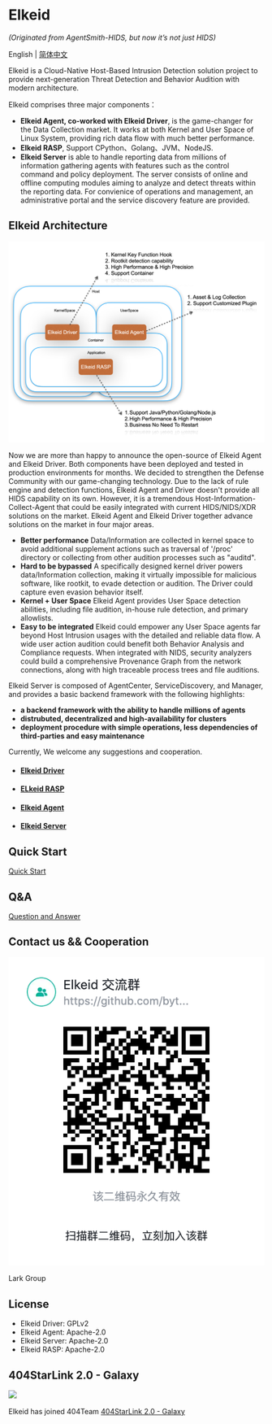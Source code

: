 # Elkeid
*(Originated from AgentSmith-HIDS, but now it’s not just HIDS)*

English | [简体中文](README-zh_CN.md)

Elkeid is a Cloud-Native Host-Based Intrusion Detection solution project to provide next-generation Threat Detection and Behavior Audition with modern architecture.

Elkeid comprises three major components：
* **Elkeid Agent, co-worked with Elkeid Driver**, is the game-changer for the Data Collection market. It works at both Kernel and User Space of Linux System, providing rich data flow with much better performance.
* **Elkeid RASP**, Support CPython、Golang、JVM、NodeJS.
* **Elkeid Server** is able to handle reporting data from millions of information gathering agents with features such as the control command and policy deployment.  The server consists of online and offline computing modules aiming to analyze and detect threats within the reporting data.  For convienice of operations and management,  an administrative portal and the service discovery feature are provided.

## Elkeid Architecture

<img src="./Ability_1.png"/>

Now we are more than happy to announce the open-source of Elkeid Agent and Elkeid Driver. Both components have been deployed and tested in production environments for months. We decided to strengthen the Defense Community with our game-changing technology. Due to the lack of rule engine and detection functions, Elkeid Agent and Driver doesn't provide all HIDS capability on its own. However, it is a tremendous Host-Information-Collect-Agent that could be easily integrated with current HIDS/NIDS/XDR solutions on the market. Elkeid Agent and Elkeid Driver together advance solutions on the market in four major areas.

* **Better performance**  Data/Information are collected in kernel space to avoid additional supplement actions such as traversal of '/proc' directory or collecting from other audition processes such as "auditd".
* **Hard to be bypassed**  A specifically designed kernel driver powers data/Information collection, making it virtually impossible for malicious software, like rootkit, to evade detection or audition. The Driver could capture even evasion behavior itself.
* **Kernel + User Space**  Elkeid Agent provides User Space detection abilities, including file audition, in-house rule detection, and primary allowlists.
* **Easy to be integrated**  Elkeid could empower any User Space agents far beyond Host Intrusion usages with the detailed and reliable data flow. A wide user action audition could benefit both Behavior Analysis and Compliance requests. When integrated with NIDS, security analyzers could build a comprehensive Provenance Graph from the network connections, along with high traceable process trees and file auditions.

Elkeid Server is composed of AgentCenter, ServiceDiscovery, and Manager, and provides a basic backend framework with the following highlights:
* **a backend framework with the ability to handle millions of agents**
* **distrubuted, decentralized and high-availability for clusters**
* **deployment procedure with simple operations, less dependencies of third-parties and easy maintenance**

Currently,  We welcome any suggestions and cooperation.

* #### [Elkeid Driver](driver)
* #### [ELkeid RASP](rasp)
* #### [Elkeid Agent](agent)
* #### [Elkeid Server](server)

## Quick Start
 [Quick Start](server/docs/quick-start-zh_CN.md)

## Q&A
 [Question and Answer](server/docs/qa.md)

## Contact us && Cooperation

<img src="./Lark.png"/>

Lark Group

## License
* Elkeid Driver: GPLv2
* Elkeid Agent: Apache-2.0
* Elkeid Server: Apache-2.0
* Elkeid RASP: Apache-2.0

## 404StarLink 2.0 - Galaxy
![](https://github.com/knownsec/404StarLink-Project/raw/master/logo.png)

Elkeid has joined 404Team [404StarLink 2.0 - Galaxy](https://github.com/knownsec/404StarLink2.0-Galaxy)
